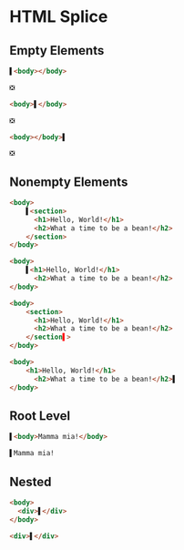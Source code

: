 # HTML Splice

## Empty Elements
```html
▌<body></body>
```
```html
❎
```

```html
<body>▌</body>
```
```html
❎
```

```html
<body></body>▌
```
```html
❎
```

## Nonempty Elements
```html
<body>
	▌<section>
	  <h1>Hello, World!</h1>
	  <h2>What a time to be a bean!</h2>
	</section>
</body>
```
```html
<body>
	▌<h1>Hello, World!</h1>
	  <h2>What a time to be a bean!</h2>
</body>
```

```html
<body>
	<section>
	  <h1>Hello, World!</h1>
	  <h2>What a time to be a bean!</h2>
	</section▌>
</body>
```
```html
<body>
	<h1>Hello, World!</h1>
	  <h2>What a time to be a bean!</h2>▌
</body>
```

## Root Level
```html
▌<body>Mamma mia!</body>
```
```html
▌Mamma mia!
```

## Nested
```html
<body>
  <div>▌</div>
</body>
```
```html
<div>▌</div>
```